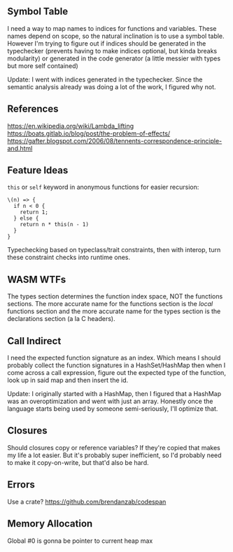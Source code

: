 ## Symbol Table

I need a way to map names to indices for functions and
variables. These names depend on scope, so the natural inclination is
to use a symbol table. However I'm trying to figure out if indices
should be generated in the typechecker (prevents having to make
indices optional, but kinda breaks modularity) or generated in the
code generator (a little messier with types but more self contained)

Update: I went with indices generated in the typechecker. Since the
semantic analysis already was doing a lot of the work, I figured
why not. 

## References
https://en.wikipedia.org/wiki/Lambda_lifting
https://boats.gitlab.io/blog/post/the-problem-of-effects/
https://gafter.blogspot.com/2006/08/tennents-correspondence-principle-and.html

## Feature Ideas

`this` or `self` keyword in anonymous functions for easier recursion:
```
\(n) => {
  if n < 0 {
    return 1;
  } else {
    return n * this(n - 1)
  }
}
```

Typechecking based on typeclass/trait constraints, then with interop, turn these constraint checks
into runtime ones.

## WASM WTFs
The types section determines the function index space, NOT the functions sections. The
more accurate name for the functions section is the *local* functions section and the
more accurate name for the types section is the declarations section (a la C headers).

## Call Indirect
I need the expected function signature as an index. Which means I should probably collect the function signatures
in a HashSet/HashMap then when I come across a call expression, figure out the expected type of the function, 
look up in said map and then insert the id.

Update: I originally started with a HashMap, then I figured that a HashMap was an overoptimization and
went with just an array. Honestly once the language starts being used by someone semi-seriously, I'll optimize
that.

## Closures

Should closures copy or reference variables? If they're copied that makes my life a lot easier. But it's probably
super inefficient, so I'd probably need to make it copy-on-write, but that'd also be hard. 

## Errors
Use a crate? https://github.com/brendanzab/codespan

## Memory Allocation

Global #0 is gonna be pointer to current heap max